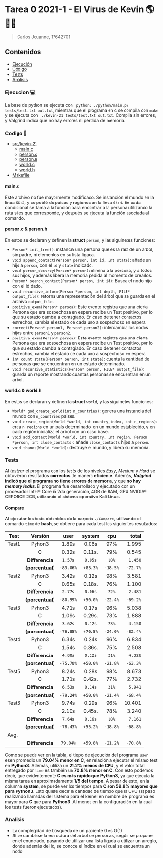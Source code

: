 # Tarea 0 2021-1 - El Virus de Kevin 🌎🦠😷
> Carlos Jouanne, 17642701


## Contenidos

* [Ejecución](#Ejecucion-)
* [Código](#Codigo-)
* [Tests](#Tests)
* [Análisis](#Analisis)


### Ejecucion 💻
La base de python se ejecuta con ` python3 ./python/main.py tests/test.txt out.txt`, mientras que
el programa en c se compila con `make` y se ejecuta con ` ./kevin-21 tests/test.txt out.txt`. Compila sin errores, y Valgrind 
indica que no hay errores ni pérdida de memoria.

### Codigo 📂

* [src/kevin-21](https://github.com/IIC2133-PUC/T0-2021-1-cjjouanne/tree/master/src/kevin-21)
  * [main.c](https://github.com/IIC2133-PUC/T0-2021-1-cjjouanne/blob/master/src/kevin-21/main.c)
  * [person.c](https://github.com/IIC2133-PUC/T0-2021-1-cjjouanne/blob/master/src/kevin-21/person.c)
  * [person.h](https://github.com/IIC2133-PUC/T0-2021-1-cjjouanne/blob/master/src/kevin-21/person.h)
  * [world.c](https://github.com/IIC2133-PUC/T0-2021-1-cjjouanne/blob/master/src/kevin-21/world.c)
  * [world.h](https://github.com/IIC2133-PUC/T0-2021-1-cjjouanne/blob/master/src/kevin-21/world.h)
* [Makefile](https://github.com/IIC2133-PUC/T0-2021-1-cjjouanne/blob/master/Makefile)

#### main.c

Este archivo no fue mayormente modificado. Se instanción el mundo en la linea `56:2`, y se pobló de paises y regiones en la linea `64:4`. En cada condicional
se llama a la función para encontrar a la persona utilizando la ruta si es que corresponde, y después se ejecuta la función asociada al comando.

#### person.c & person.h
En estos se declaran y definen la **struct** `person`, y las siguinetes funciones:
* `Person* init_tree()`: instancia una persona que es la raiz de un arbol, sin padre, ni elementos en su lista ligada.
* `void append_contact(Person* person, int id, int state)`: añade un hijo a `person`, con el `id` y `state` indicado.
* `void person_destroy(Person* person)`: elimina a la persona, y a todos sus hijos, y además libera la memoria pedida al momento de crearlos.
* `Person* search_contact(Person* person, int id)`: Busca el nodo hijo con el id dado.
* `void recursive_inform(Person *person, int depth, FILE* output_file)`: retorna una representación del árbol que se guarda en el archivo `output_file`.
* `positive_exam(Person* person)`: Este evento registra que una cierta Persona que era sospechosa en espera recibe un Test positivo, por lo que su estado cambia a contagiado. En caso de tener contactos estrechos, cambia el estado de cada uno a sospechoso en espera.
* `correct(Person* person1, Person* person2)`: intercambia los nodos hijos entre `person1` y `person2`.
* `positive_exam(Person* person)`: Este evento registra que una cierta Persona que era sospechosa en espera recibe un Test positivo, por lo que su estado cambia a contagiado. En caso de tener contactos estrechos, cambia el estado de cada uno a sospechoso en espera.
* `int count_state(Person* person, int state)`: cuenta la cantidad de personas que se encuentran en un estado determinado.
* `void recursive_statistics(Person* person, FILE* output_file)`: guarda un reporte mostrando cuantas personas se encuentran en un arbol.

#### world.c & world.h
En estos se declaran y definen la **struct** `world`, y las siguinetes funciones:
* `World* god_create_world(int n_countries)`: genera una instancia del mundo con `n_countries` paises.
* `void create_region(World *world, int country_index, int n_regions)`: crea `n_regions` en un país determinado, en un mundo establecido, y en cada región inicializa el arbol con un caso base.
* `void add_contact(World *world, int country, int region, Person *person, int close_contacts)`: añade `close_contacts` hijos a `person`.
* `void thanos(World *world)`: destruye el mundo, y libera su memoria.


### Tests

Al *testear* el programa con los *tests* de los niveles *Easy*, *Medium* y *Hard* se obtuvieron resultados **correctos** de manera **eficiente**. Además, **_Valgrind_ indicó que el programa no tiene errores de memoria**, y que **no hay _memory leaks_**. El programa fue desarrollado y ejecutado con un procesador
Intel® Core i5 2da generación, 4GB de RAM, GPU NVIDIA® GEFORCE 2GB, utilizando el sistema operativo Kali Linux. 

#### Compare

Al ejecutar los tests obtenidos de la carpeta `./Compare`, utilizando el comando `time` de **bash**, se obtiene para cada test los siguientes resultados:

| Test   | Versión           | user     | system  | cpu    | total  |
|--------| :---------------: |:--------:| :------:|:------:|-------:|
| Test1  | Pyhon3            | 1.89s    | 0.06s   | 97%    | 1.995  |
|        | C                 | 0.32s    | 0.11s.  | 79%    | 0.545  |
|        | **Differencia**   | `1.57s`  | `0.05s` | `18%`  |`1.450` |
|        | **(porcentual)**  | `-83.06%`| `+83.3%`|`-18.5%`|`-72.7%`|
| Test2  | Pyhon3            | 3.42s    | 0.12s   | 98%    | 3.581  |
|        | C                 | 0.65s    | 0.18s.  | 76%    | 1.100  | 
|        | **Differencia**   | `2.77s`  | `0.06s` | `22%`  |`2.481` |
|        | **(porcentual)**  | `-80.99%`| `+50.0%`|`-22.4%`|`-69.2%`|
| Test3  | Pyhon3            | 4.71s    | 0.17s   | 96%    | 5.038  |
|        | C                 | 1.09s    | 0.29s.  | 73%    | 1.888  |
|        | **Differencia**   | `3.62s`  | `0.12s` | `23%`  |`4.150` |
|        | **(porcentual)**  | `-76.85%`| `+70.5%`|`-24.0%`|`-82.4%`|
| Test4  | Pyhon3            | 6.34s    | 0.24s   | 96%    | 6.834  |
|        | C                 | 1.54s    | 0.36s.  | 75%    | 2.508  |
|        | **Differencia**   | `4.80s`  | `0.12s` | `21%`  |`4.326` |
|        | **(porcentual)**  | `-75.70%`| `+50.0%`|`-21.8%`|`-63.3%`|
| Test5  | Pyhon3            | 8.24s    | 0.28s   | 98%    | 8.673  |
|        | C                 | 1.71s    | 0.42s.  | 77%    | 2.732  |
|        | **Differencia**   | `6.53s`  | `0.14s` | `21%`  |`5.941` |
|        | **(porcentual)**  | `-79.24%`| `+50.0%`|`-21.4%`|`-68.4%`|
| Test6  | Pyhon3            | 9.74s    | 0.29s   | 96%    | 10.401 |
|        | C                 | 2.10s    | 0.45s.  | 78%    | 3.240  |
|        | **Differencia**   | `7.64s`  | `0.16s` | `18%`  |`7.161` |
|        | **(porcentual)**  | `-78.43%`| `+55.2%`|`-18.8%`|`-68.8%`|
| Avg.   |                   |          |         |        |        |
|        | **Differencia**   | `79.04%` | `+59.8%`|`-21.2%`|`-70.8%`|

Como se puede ver en la tabla, el tiepo de ejecución del programa `user` esen promedio un **79.04% menor en C**, en relación a ejecutar el mismo test
en **Python3**. Además, utiliza un **21.2% menos de CPU**, y el valor total entregado por `time` es también un **70.8% menor en C**. Con esto podemos decir, que
evidentemente **C es más rápido que Python3**, ya que ejecuta la misma tarea en aproximadamente **1/5 del tiempo**. A pesar de esto, en la columna **system**, se
puede ver los tiempos para **C son 59.8% mayores que para Python3**. Esto quiere decir la cantidad de tiempo que la CPU (s) pasó realizando llamadas del sistema para el kernel en nombre del programa es mayor para **C** que para **Python3** (Al menos en la configuración en la cual los tests fueron ejecutados).

### Analisis

* La complegidad de búsqueda de un paciente 0 es O(1)
* Si se cambiase la estructura del arbol de personas, según se propone en el enunciado, pasando de utilizar una lista ligada a utilizar un arreglo, donde además del id, se conoce el índice en el cual se encuentra un nodo
